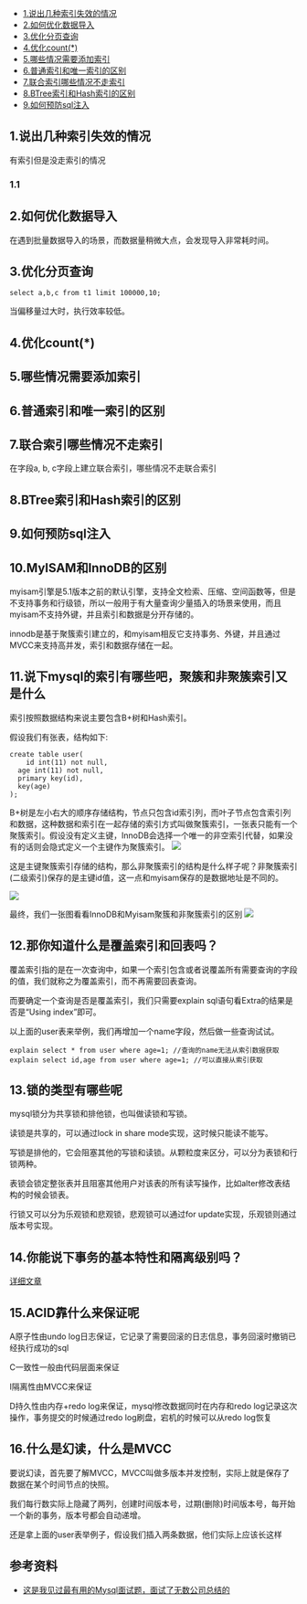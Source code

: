 <!-- TOC -->
- [1.说出几种索引失效的情况](#1.说出几种索引失效的情况)
- [2.如何优化数据导入](#2.如何优化数据导入)
- [3.优化分页查询](#3.优化分页查询)
- [4.优化count(*)](#4.优化count(*))
- [5.哪些情况需要添加索引](#5.哪些情况需要添加索引)
- [6.普通索引和唯一索引的区别](#6.普通索引和唯一索引的区别)
- [7.联合索引哪些情况不走索引](#7.联合索引哪些情况不走索引)
- [8.BTree索引和Hash索引的区别](#8.BTree索引和Hash索引的区别)
- [9.如何预防sql注入](#9.如何预防sql注入)
<!-- /TOC -->

## 1.说出几种索引失效的情况
有索引但是没走索引的情况
### 1.1 

## 2.如何优化数据导入
在遇到批量数据导入的场景，而数据量稍微大点，会发现导入非常耗时间。

## 3.优化分页查询
```
select a,b,c from t1 limit 100000,10;
```
当偏移量过大时，执行效率较低。

## 4.优化count(*)

## 5.哪些情况需要添加索引

## 6.普通索引和唯一索引的区别

## 7.联合索引哪些情况不走索引
在字段a, b, c字段上建立联合索引，哪些情况不走联合索引

## 8.BTree索引和Hash索引的区别

## 9.如何预防sql注入

## 10.MyISAM和InnoDB的区别
myisam引擎是5.1版本之前的默认引擎，支持全文检索、压缩、空间函数等，但是不支持事务和行级锁，所以一般用于有大量查询少量插入的场景来使用，而且myisam不支持外键，并且索引和数据是分开存储的。

innodb是基于聚簇索引建立的，和myisam相反它支持事务、外键，并且通过MVCC来支持高并发，索引和数据存储在一起。

## 11.说下mysql的索引有哪些吧，聚簇和非聚簇索引又是什么
索引按照数据结构来说主要包含B+树和Hash索引。

假设我们有张表，结构如下:

```
create table user(
    id int(11) not null,
  age int(11) not null,
  primary key(id),
  key(age)
);
```
B+树是左小右大的顺序存储结构，节点只包含id索引列，而叶子节点包含索引列和数据，这种数据和索引在一起存储的索引方式叫做聚簇索引，一张表只能有一个聚簇索引。假设没有定义主键，InnoDB会选择一个唯一的非空索引代替，如果没有的话则会隐式定义一个主键作为聚簇索引。
![](https://p3-juejin.byteimg.com/tos-cn-i-k3u1fbpfcp/5287edba56424db6a2a40c80023f41c1~tplv-k3u1fbpfcp-zoom-1.image)

这是主键聚簇索引存储的结构，那么非聚簇索引的结构是什么样子呢？非聚簇索引(二级索引)保存的是主键id值，这一点和myisam保存的是数据地址是不同的。

![](https://p3-juejin.byteimg.com/tos-cn-i-k3u1fbpfcp/dcf5522bcd584f85879a5432db403144~tplv-k3u1fbpfcp-zoom-1.image)

最终，我们一张图看看InnoDB和Myisam聚簇和非聚簇索引的区别
![](https://p3-juejin.byteimg.com/tos-cn-i-k3u1fbpfcp/eb75a1e6e0e94aa9b63a5e801937fb3a~tplv-k3u1fbpfcp-zoom-1.image)

## 12.那你知道什么是覆盖索引和回表吗？
覆盖索引指的是在一次查询中，如果一个索引包含或者说覆盖所有需要查询的字段的值，我们就称之为覆盖索引，而不再需要回表查询。

而要确定一个查询是否是覆盖索引，我们只需要explain sql语句看Extra的结果是否是“Using index”即可。

以上面的user表来举例，我们再增加一个name字段，然后做一些查询试试。

```
explain select * from user where age=1; //查询的name无法从索引数据获取
explain select id,age from user where age=1; //可以直接从索引获取
```
## 13.锁的类型有哪些呢
mysql锁分为共享锁和排他锁，也叫做读锁和写锁。

读锁是共享的，可以通过lock in share mode实现，这时候只能读不能写。

写锁是排他的，它会阻塞其他的写锁和读锁。从颗粒度来区分，可以分为表锁和行锁两种。

表锁会锁定整张表并且阻塞其他用户对该表的所有读写操作，比如alter修改表结构的时候会锁表。

行锁又可以分为乐观锁和悲观锁，悲观锁可以通过for update实现，乐观锁则通过版本号实现。


## 14.你能说下事务的基本特性和隔离级别吗？

[详细文章]()

## 15.ACID靠什么来保证呢
A原子性由undo log日志保证，它记录了需要回滚的日志信息，事务回滚时撤销已经执行成功的sql

C一致性一般由代码层面来保证

I隔离性由MVCC来保证

D持久性由内存+redo log来保证，mysql修改数据同时在内存和redo log记录这次操作，事务提交的时候通过redo log刷盘，宕机的时候可以从redo log恢复

## 16.什么是幻读，什么是MVCC

要说幻读，首先要了解MVCC，MVCC叫做多版本并发控制，实际上就是保存了数据在某个时间节点的快照。

我们每行数实际上隐藏了两列，创建时间版本号，过期(删除)时间版本号，每开始一个新的事务，版本号都会自动递增。

还是拿上面的user表举例子，假设我们插入两条数据，他们实际上应该长这样

## 参考资料
- [这是我见过最有用的Mysql面试题，面试了无数公司总结的](https://juejin.im/post/6868270408534720525)